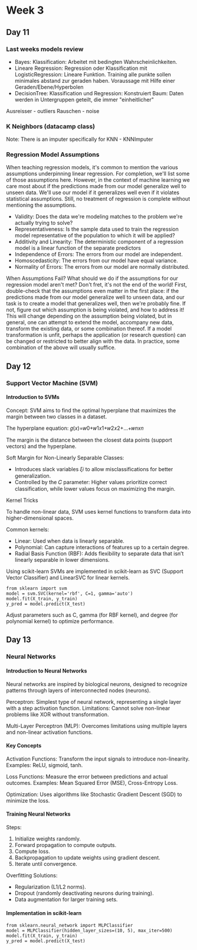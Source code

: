 # Week 3

## Day 11

### Last weeks models review

- Bayes: Klassification: Arbeitet mit bedingten Wahrscheinlichkeiten.
- Lineare Regression: Regression oder Klassification mit LogisticRegression: Lineare Funktion. Training alle punkte sollen minimales abstand zur geraden haben. Voraussage mit Hilfe einer Geraden/Ebene/Hyperbolen
- DecisionTree: Klassification und Regression: Konstruiert Baum: Daten werden in Untergruppen geteilt, die immer "einheitlicher"

Ausreisser - outliers
Rauschen - noise

### K Neighbors (datacamp class)

Note: There is an imputer specifically for KNN - KNNImputer

### Regression Model Assumptions

When teaching regression models, it's common to mention the various assumptions underpinning linear regression. For completion, we'll list some of those assumptions here. However, in the context of machine learning we care most about if the predictions made from our model generalize well to unseen data. We'll use our model if it generalizes well even if it violates statistical assumptions. Still, no treatment of regression is complete without mentioning the assumptions.

- Validity: Does the data we're modeling matches to the problem we're actually trying to solve?
- Representativeness: Is the sample data used to train the regression model representative of the population to which it will be applied?
- Additivity and Linearity: The deterministic component of a regression model is a linear function of the separate predictors
- Independence of Errors: The errors from our model are independent.
- Homoscedasticity: The errors from our model have equal variance.
- Normality of Errors: The errors from our model are normally distributed.

When Assumptions Fail?
What should we do if the assumptions for our regression model aren't met? Don't fret, it's not the end of the world! First, double-check that the assumptions even matter in the first place: if the predictions made from our model generalize well to unseen data, and our task is to create a model that generalizes well, then we're probably fine. If not, figure out which assumption is being violated, and how to address it! This will change depending on the assumption being violated, but in general, one can attempt to extend the model, accompany new data, transform the existing data, or some combination thereof. If a model transformation is unfit, perhaps the application (or research question) can be changed or restricted to better align with the data. In practice, some combination of the above will usually suffice.

## Day 12

### Support Vector Machine (SVM)

#### Introduction to SVMs

Concept: SVM aims to find the optimal hyperplane that maximizes the margin between two classes in a dataset.

The hyperplane equation: 𝑔(𝑥)=𝑤0+𝑤1𝑥1+𝑤2𝑥2+…+𝑤𝑛𝑥𝑛

The margin is the distance between the closest data points (support vectors) and the hyperplane​.

Soft Margin for Non-Linearly Separable Classes:

- Introduces slack variables 𝜉𝑖 to allow misclassifications for better generalization​.
- Controlled by the 𝐶 parameter: Higher values prioritize correct classification, while lower values focus on maximizing the margin​​.

Kernel Tricks

To handle non-linear data, SVM uses kernel functions to transform data into higher-dimensional spaces​.

Common kernels:

- Linear: Used when data is linearly separable.
- Polynomial: Can capture interactions of features up to a certain degree​.
- Radial Basis Function (RBF): Adds flexibility to separate data that isn’t linearly separable in lower dimensions​.

Using scikit-learn
SVMs are implemented in scikit-learn as SVC (Support Vector Classifier) and LinearSVC for linear kernels​​.

    from sklearn import svm
    model = svm.SVC(kernel='rbf', C=1, gamma='auto')
    model.fit(X_train, y_train)
    y_pred = model.predict(X_test)

Adjust parameters such as C, gamma (for RBF kernel), and degree (for polynomial kernel) to optimize performance.

## Day 13

### Neural Networks

#### Introduction to Neural Networks

Neural networks are inspired by biological neurons, designed to recognize patterns through layers of interconnected nodes (neurons).

Perceptron: Simplest type of neural network, representing a single layer with a step activation function.
Limitations: Cannot solve non-linear problems like XOR without transformation.

Multi-Layer Perceptron (MLP): Overcomes limitations using multiple layers and non-linear activation functions.

#### Key Concepts

Activation Functions: Transform the input signals to introduce non-linearity.
Examples: ReLU, sigmoid, tanh.

Loss Functions: Measure the error between predictions and actual outcomes.
Examples: Mean Squared Error (MSE), Cross-Entropy Loss.

Optimization: Uses algorithms like Stochastic Gradient Descent (SGD) to minimize the loss.

#### Training Neural Networks

Steps:

1. Initialize weights randomly.
2. Forward propagation to compute outputs.
3. Compute loss.
4. Backpropagation to update weights using gradient descent.
5. Iterate until convergence.

Overfitting Solutions:

- Regularization (L1/L2 norms).
- Dropout (randomly deactivating neurons during training).
- Data augmentation for larger training sets.

#### Implementation in scikit-learn

    from sklearn.neural_network import MLPClassifier
    model = MLPClassifier(hidden_layer_sizes=(10, 5), max_iter=500)
    model.fit(X_train, y_train)
    y_pred = model.predict(X_test)
